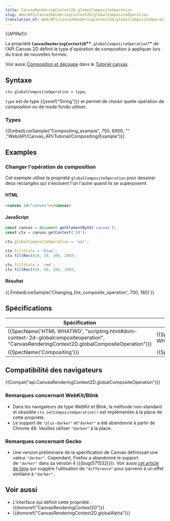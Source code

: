 ```yaml
---
title: CanvasRenderingContext2D.globalCompositeOperation
slug: Web/API/CanvasRenderingContext2D/globalCompositeOperation
translation_of: Web/API/CanvasRenderingContext2D/globalCompositeOperation
---
```

{{APIRef}}

La propriété **`CanvasRenderingContext2D`\*\***`.globalCompositeOperation`\*\* de l'API Canvas 2D définit le type d'opération de composition à appliquer lors du tracé de nouvelles formes.

Voir aussi [Composition et découpe](/fr/docs/Tutoriel_canvas/Composition) dans le [Tutoriel canvas](/fr/docs/Tutoriel_canvas).

## Syntaxe

    ctx.globalCompositeOperation = type;

`type` est de type {{jsxref("String")}} et permet de choisir quelle opération de composition ou de mode fondu utiliser.

### Types

{{EmbedLiveSample("Compositing_example", 750, 6900, "" ,"Web/API/Canvas_API/Tutorial/Compositing/Example")}}

## Examples

### Changer l'opération de composition

Cet exemple utilise la propriété `globalCompositeOperation` pour dessiner deux rectangles qui s'excluent l'un l'autre quand ils se superposent.

#### HTML

```html
<canvas id="canvas"></canvas>
```

#### JavaScript

```js
const canvas = document.getElementById('canvas');
const ctx = canvas.getContext('2d');

ctx.globalCompositeOperation = 'xor';

ctx.fillStyle = 'blue';
ctx.fillRect(10, 10, 100, 100);

ctx.fillStyle = 'red';
ctx.fillRect(50, 50, 100, 100);
```

#### Résultat

{{ EmbedLiveSample('Changing_the_composite_operation', 700, 180) }}

## Spécifications

| Spécification                                                                                                                                                                            | Etat                             | Commentaires |
| ---------------------------------------------------------------------------------------------------------------------------------------------------------------------------------------- | -------------------------------- | ------------ |
| {{SpecName('HTML WHATWG', "scripting.html#dom-context-2d-globalcompositeoperation", "CanvasRenderingContext2D.globalCompositeOperation")}} | {{Spec2('HTML WHATWG')}} |              |
| {{SpecName('Compositing')}}                                                                                                                                                     | {{Spec2('Compositing')}} |              |

## Compatibilité des navigateurs

{{Compat("api.CanvasRenderingContext2D.globalCompositeOperation")}}

### Remarques concernant WebKit/Blink

- Dans les navigateurs de type WebKit et Blink, la méthode non-standard et obsolète `ctx.setCompositeOperation()` est implémentée à la place de cette propriété.
- Le support de `"plus-darker"` et`"darker"` a été abandonné à partir de Chrome 48. Veuillez utiliser `"darken"` à la place.

### Remarques concernant Gecko

- Une version préliminaire de la spécification de Canvas définissait une valeur `"darker"`. Cependant, Firefox a abandonné le support de `"darker"` dans sa version 4 ({{bug(571532)}}). Voir aussi [cet article de blog](http://dropshado.ws/post/77229081704/firefox-doesnt-support-canvas-composite-darker) qui suggère l'utilisation de `"difference"` pour parvenir à un effet similaire à `"darker"`.

## Voir aussi

- L'interface qui définit cette propriété : {{domxref("CanvasRenderingContext2D")}}
- {{domxref("CanvasRenderingContext2D.globalAlpha")}}
